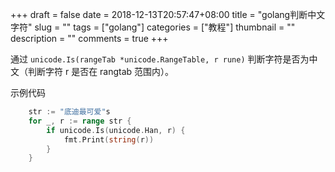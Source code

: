 +++ 
draft = false
date = 2018-12-13T20:57:47+08:00
title = "golang判断中文字符"
slug = "" 
tags = ["golang"]
categories = ["教程"]
thumbnail = "<no value>"
description = ""
comments = true 
+++



通过 `unicode.Is(rangeTab *unicode.RangeTable, r rune)` 判断字符是否为中文（判断字符 r 是否在 rangtab 范围内）。

示例代码

```go
	str := "底迪最可爱"s
	for _, r := range str {
		if unicode.Is(unicode.Han, r) {
			fmt.Print(string(r))
		}
	}
```
